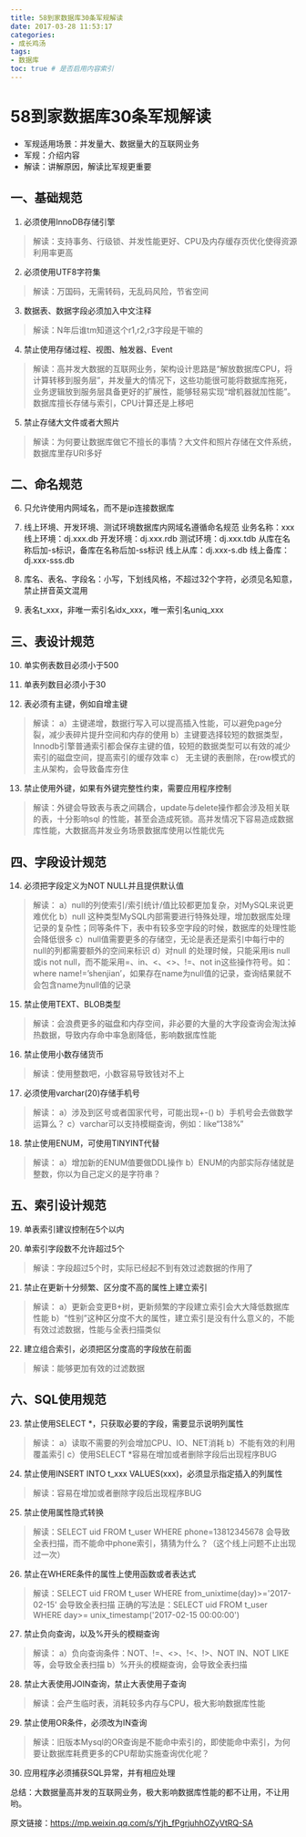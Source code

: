 ```yaml
---
title: 58到家数据库30条军规解读
date: 2017-03-28 11:53:17
categories: 
- 成长鸡汤
tags:
- 数据库
toc: true # 是否启用内容索引
---
```


# 58到家数据库30条军规解读

- 军规适用场景：并发量大、数据量大的互联网业务
- 军规：介绍内容
- 解读：讲解原因，解读比军规更重要
 
## 一、基础规范
 1.  必须使用InnoDB存储引擎
> 解读：支持事务、行级锁、并发性能更好、CPU及内存缓存页优化使得资源利用率更高
 
 2.  必须使用UTF8字符集
>  解读：万国码，无需转码，无乱码风险，节省空间
 
 3. 数据表、数据字段必须加入中文注释
>  解读：N年后谁tm知道这个r1,r2,r3字段是干嘛的
 
 4.   禁止使用存储过程、视图、触发器、Event
>  解读：高并发大数据的互联网业务，架构设计思路是“解放数据库CPU，将计算转移到服务层”，并发量大的情况下，这些功能很可能将数据库拖死，业务逻辑放到服务层具备更好的扩展性，能够轻易实现“增机器就加性能”。数据库擅长存储与索引，CPU计算还是上移吧
 
 5.   禁止存储大文件或者大照片
>  解读：为何要让数据库做它不擅长的事情？大文件和照片存储在文件系统，数据库里存URI多好
 
## 二、命名规范
 6.   只允许使用内网域名，而不是ip连接数据库
 
 7.   线上环境、开发环境、测试环境数据库内网域名遵循命名规范
业务名称：xxx
线上环境：dj.xxx.db
开发环境：dj.xxx.rdb
测试环境：dj.xxx.tdb
从库在名称后加-s标识，备库在名称后加-ss标识
线上从库：dj.xxx-s.db
线上备库：dj.xxx-sss.db
 
 8.   库名、表名、字段名：小写，下划线风格，不超过32个字符，必须见名知意，禁止拼音英文混用
 
 9.   表名t_xxx，非唯一索引名idx_xxx，唯一索引名uniq_xxx
 
## 三、表设计规范
 10.   单实例表数目必须小于500
 
 11.   单表列数目必须小于30
 
 12.   表必须有主键，例如自增主键
>  解读：
a）主键递增，数据行写入可以提高插入性能，可以避免page分裂，减少表碎片提升空间和内存的使用
b）主键要选择较短的数据类型， Innodb引擎普通索引都会保存主键的值，较短的数据类型可以有效的减少索引的磁盘空间，提高索引的缓存效率
c） 无主键的表删除，在row模式的主从架构，会导致备库夯住
 
 13.   禁止使用外键，如果有外键完整性约束，需要应用程序控制
>  解读：外键会导致表与表之间耦合，update与delete操作都会涉及相关联的表，十分影响sql 的性能，甚至会造成死锁。高并发情况下容易造成数据库性能，大数据高并发业务场景数据库使用以性能优先
 
## 四、字段设计规范
 14.   必须把字段定义为NOT NULL并且提供默认值
>  解读：
a）null的列使索引/索引统计/值比较都更加复杂，对MySQL来说更难优化
b）null 这种类型MySQL内部需要进行特殊处理，增加数据库处理记录的复杂性；同等条件下，表中有较多空字段的时候，数据库的处理性能会降低很多
c）null值需要更多的存储空，无论是表还是索引中每行中的null的列都需要额外的空间来标识
d）对null 的处理时候，只能采用is null或is not null，而不能采用=、in、<、<>、!=、not in这些操作符号。如：where name!=’shenjian’，如果存在name为null值的记录，查询结果就不会包含name为null值的记录
 
 15.   禁止使用TEXT、BLOB类型
>  解读：会浪费更多的磁盘和内存空间，非必要的大量的大字段查询会淘汰掉热数据，导致内存命中率急剧降低，影响数据库性能
 
 16.   禁止使用小数存储货币
>  解读：使用整数吧，小数容易导致钱对不上
 
 17.   必须使用varchar(20)存储手机号
>  解读：
a）涉及到区号或者国家代号，可能出现+-()
b）手机号会去做数学运算么？
c）varchar可以支持模糊查询，例如：like“138%”
 
 18.   禁止使用ENUM，可使用TINYINT代替
>  解读：
a）增加新的ENUM值要做DDL操作
b）ENUM的内部实际存储就是整数，你以为自己定义的是字符串？
 
## 五、索引设计规范
 19.   单表索引建议控制在5个以内
 
 20.   单索引字段数不允许超过5个
>  解读：字段超过5个时，实际已经起不到有效过滤数据的作用了
 
 21.   禁止在更新十分频繁、区分度不高的属性上建立索引
>  解读：
a）更新会变更B+树，更新频繁的字段建立索引会大大降低数据库性能
b）“性别”这种区分度不大的属性，建立索引是没有什么意义的，不能有效过滤数据，性能与全表扫描类似
 
 22.   建立组合索引，必须把区分度高的字段放在前面
>  解读：能够更加有效的过滤数据
 
## 六、SQL使用规范
 23.   禁止使用SELECT *，只获取必要的字段，需要显示说明列属性
>  解读：
a）读取不需要的列会增加CPU、IO、NET消耗
b）不能有效的利用覆盖索引
c）使用SELECT *容易在增加或者删除字段后出现程序BUG
 
 24.   禁止使用INSERT INTO t_xxx VALUES(xxx)，必须显示指定插入的列属性
>  解读：容易在增加或者删除字段后出现程序BUG
 
 25.   禁止使用属性隐式转换
>  解读：SELECT uid FROM t_user WHERE phone=13812345678 会导致全表扫描，而不能命中phone索引，猜猜为什么？（这个线上问题不止出现过一次）
 
 26.   禁止在WHERE条件的属性上使用函数或者表达式
>  解读：SELECT uid FROM t_user WHERE from_unixtime(day)>='2017-02-15' 会导致全表扫描
正确的写法是：SELECT uid FROM t_user WHERE day>= unix_timestamp('2017-02-15 00:00:00')
 
 27.   禁止负向查询，以及%开头的模糊查询
>  解读：
a）负向查询条件：NOT、!=、<>、!<、!>、NOT IN、NOT LIKE等，会导致全表扫描
b）%开头的模糊查询，会导致全表扫描
 
 28.   禁止大表使用JOIN查询，禁止大表使用子查询
>  解读：会产生临时表，消耗较多内存与CPU，极大影响数据库性能
 
 29.   禁止使用OR条件，必须改为IN查询
>  解读：旧版本Mysql的OR查询是不能命中索引的，即使能命中索引，为何要让数据库耗费更多的CPU帮助实施查询优化呢？
 
 30.  应用程序必须捕获SQL异常，并有相应处理

总结：大数据量高并发的互联网业务，极大影响数据库性能的都不让用，不让用哟。

原文链接：https://mp.weixin.qq.com/s/Yjh_fPgrjuhhOZyVtRQ-SA